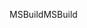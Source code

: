 <span data-ttu-id="8c829-101">MSBuild</span><span class="sxs-lookup"><span data-stu-id="8c829-101">MSBuild</span></span>
